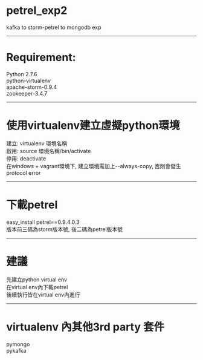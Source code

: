# petrel_exp2
kafka to storm-petrel to mongodb exp

---

# Requirement:
Python 2.7.6  
python-virtualenv  
apache-storm-0.9.4  
zookeeper-3.4.7  

---

# 使用virtualenv建立虛擬python環境
建立: virtualenv 環境名稱  
啟用: source 環境名稱/bin/activate  
停用: deactivate  
在windows + vagrant環境下, 建立環境需加上--always-copy, 否則會發生protocol error  

---

# 下載petrel
easy_install petrel==0.9.4.0.3  
版本前三碼為storm版本號, 後二碼為petrel版本號  

---

# 建議
先建立python virtual env  
在virtual env內下載petrel  
後續執行皆在virtual env內進行  

---

# virtualenv 內其他3rd party 套件
pymongo  
pykafka  